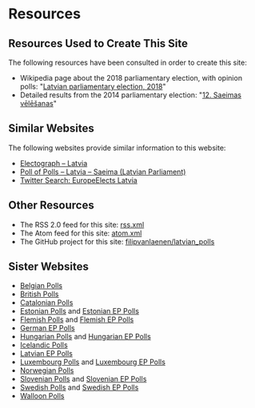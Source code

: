 # Resources

## Resources Used to Create This Site

The following resources have been consulted in order to create this site:

+ Wikipedia page about the 2018 parliamentary election, with opinion polls: "[Latvian parliamentary election, 2018](https://en.wikipedia.org/wiki/Latvian_parliamentary_election,_2018)"
+ Detailed results from the 2014 parliamentary election: "[12. Saeimas vēlēšanas](http://sv2014.cvk.lv/index_rez.html)"

## Similar Websites

The following websites provide similar information to this website:

+ [Electograph – Latvia](http://www.electograph.com/search/label/Latvia)
+ [Poll of Polls – Latvia – Saeima (Latvian Parliament)](https://pollofpolls.eu/LV)
+ [Twitter Search: EuropeElects Latvia](https://twitter.com/search?f=tweets&vertical=default&q=europeelects%20latvia&src=typd)

## Other Resources

+ The RSS 2.0 feed for this site: [rss.xml](rss.xml)
+ The Atom feed for this site: [atom.xml](atom.xml)
+ The GitHub project for this site: [filipvanlaenen/latvian_polls](https://github.com/filipvanlaenen/latvian_polls)

## Sister Websites

+ [Belgian Polls](https://filipvanlaenen.github.io/belgian_polls/)
+ [British Polls](https://filipvanlaenen.github.io/british_polls/)
+ [Catalonian Polls](https://filipvanlaenen.github.io/catalonian_polls/)
+ [Estonian Polls](https://filipvanlaenen.github.io/estonian_polls/) and [Estonian EP Polls](https://filipvanlaenen.github.io/estonian_ep_polls/)
+ [Flemish Polls](https://filipvanlaenen.github.io/flemish_polls/) and [Flemish EP Polls](https://filipvanlaenen.github.io/flemish_ep_polls/)
+ [German EP Polls](https://filipvanlaenen.github.io/german_ep_polls/)
+ [Hungarian Polls](https://filipvanlaenen.github.io/hungarian_polls/) and [Hungarian EP Polls](https://filipvanlaenen.github.io/hungarian_ep_polls/)
+ [Icelandic Polls](https://filipvanlaenen.github.io/icelandic_polls/)
+ [Latvian EP Polls](https://filipvanlaenen.github.io/latvian_ep_polls/)
+ [Luxembourg Polls](https://filipvanlaenen.github.io/luxembourg_polls/) and [Luxembourg EP Polls](https://filipvanlaenen.github.io/luxembourg_ep_polls/)
+ [Norwegian Polls](https://filipvanlaenen.github.io/norwegian_polls/)
+ [Slovenian Polls](https://filipvanlaenen.github.io/slovenian_polls/) and [Slovenian EP Polls](https://filipvanlaenen.github.io/slovenian_ep_polls/)
+ [Swedish Polls](https://filipvanlaenen.github.io/swedish_polls/) and [Swedish EP Polls](https://filipvanlaenen.github.io/swedish_ep_polls/)
+ [Walloon Polls](https://filipvanlaenen.github.io/walloon_polls/)
